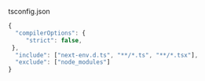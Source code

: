 tsconfig.json

```js
{
  "compilerOptions": {
     "strict": false,
 },
  "include": ["next-env.d.ts", "**/*.ts", "**/*.tsx"],
  "exclude": ["node_modules"]
}
```
